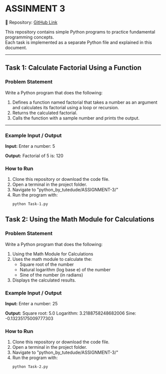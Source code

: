 # ASSINMENT 3

📌 Repository: [GitHub Link](https://github.com/chandraprakashbagde/python_by_tutedude)

This repository contains simple Python programs to practice fundamental programming concepts.  
Each task is implemented as a separate Python file and explained in this document.

---

## Task 1: Calculate Factorial Using a Function

### Problem Statement
Write a Python program that does the following:
1. Defines a function named factorial that takes a number as an argument and calculates its factorial using a loop   or recursion.
2. Returns the calculated factorial.
3. Calls the function with a sample number and prints the output.

---

### Example Input / Output

**Input:**
Enter a number: 5

**Output:**
Factorial of 5 is: 120

### How to Run
1. Clone this repository or download the code file.
2. Open a terminal in the project folder.
3. Navigate to "python_by_tutedude/ASSIGNMENT-3/"
3. Run the program with:
   ```bash
   python Task-1.py

## Task 2: Using the Math Module for Calculations

### Problem Statement
Write a Python program that does the following:
1. Using the Math Module for Calculations
2. Uses the math module to calculate the:
   - Square root of the number
   - Natural logarithm (log base e) of the number
   - Sine of the number (in radians)
3. Displays the calculated results.

### Example Input / Output

**Input:**
Enter a number: 25

**Output:**
Square root: 5.0
Logarithm: 3.2188758248682006
Sine: -0.13235175009777303

### How to Run
1. Clone this repository or download the code file.
2. Open a terminal in the project folder.
3. Navigate to "python_by_tutedude/ASSIGNMENT-3/"
3. Run the program with:
   ```bash
   python Task-2.py